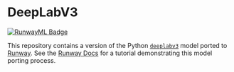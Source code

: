 # DeepLabV3

[![RunwayML Badge](https://open-app.runwayml.com/gh-badge.svg)](https://open-app.runwayml.com/?model=runway/DeepLabV3)


This repository contains a version of the Python [`deeplabv3`](https://github.com/tensorflow/models/tree/master/research/deeplab) model ported to [Runway](https://runwayml.com). See the [Runway Docs](https://docs.runwayapp.ai/#/importing) for a tutorial demonstrating this model porting process.
